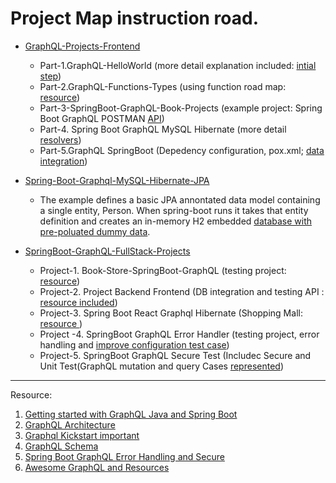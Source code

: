 

# Project Map instruction road.   

   - [GraphQL-Projects-Frontend](https://github.com/Urunov/SpringBoot-GraphQL-FullStack-Projects/tree/master/GraphQL-Projects-Frontend)
      * Part-1.GraphQL-HelloWorld (more detail explanation included: [intial step](https://github.com/Urunov/SpringBoot-GraphQL-FullStack-Projects/tree/master/GraphQL-Projects-Frontend/Part-1.GraphQL-HelloWorld))
      * Part-2.GraphQL-Functions-Types (using function road map: [resource](https://github.com/Urunov/SpringBoot-GraphQL-FullStack-Projects/tree/master/GraphQL-Projects-Frontend/Part-2.GraphQL-Functions-Types))
      * Part-3-SpringBoot-GraphQL-Book-Projects (example project: Spring Boot GraphQL POSTMAN [API](https://github.com/Urunov/SpringBoot-GraphQL-FullStack-Projects/tree/master/GraphQL-Projects-Frontend/Part-3-SpringBoot-GraphQL-Book-Projects))
      * Part-4. Spring Boot GraphQL MySQL Hibernate (more detail [resolvers](https://github.com/Urunov/SpringBoot-GraphQL-FullStack-Projects/tree/master/GraphQL-Projects-Frontend/Part-4.SpringBoot-GraphQL-MySQL-Hibernate-Project))
      * Part-5.GraphQL SpringBoot (Depedency configuration, pox.xml; [data integration](https://github.com/Urunov/SpringBoot-GraphQL-FullStack-Projects/tree/master/GraphQL-Projects-Frontend/Part-5.GraphQL%20SpringBoot))
      
      
      
   - [Spring-Boot-Graphql-MySQL-Hibernate-JPA](https://github.com/Urunov/SpringBoot-GraphQL-FullStack-Projects/tree/master/Spring-Boot-Graphql-MySQL-Hibernate-JPA)
       * The example defines a basic JPA annontated data model containing a single entity, Person. When spring-boot runs it takes that entity definition and creates an in-memory H2 embedded [database with pre-poluated dummy data](https://github.com/Urunov/SpringBoot-GraphQL-FullStack-Projects/tree/master/Spring-Boot-Graphql-MySQL-Hibernate-JPA).
   
   - [SpringBoot-GraphQL-FullStack-Projects](https://github.com/Urunov/SpringBoot-GraphQL-FullStack-Projects/tree/master/SpringBoot-GraphQL-FullStack-Projects)
       * Project-1. Book-Store-SpringBoot-GraphQL (testing project: [resource](https://github.com/Urunov/SpringBoot-GraphQL-FullStack-Projects/tree/master/SpringBoot-GraphQL-FullStack-Projects/Project-1.%20Book-Store-SpringBoot-GraphQL))
       * Project-2. Project Backend Frontend (DB integration and testing API : [resource included](https://github.com/Urunov/SpringBoot-GraphQL-FullStack-Projects/tree/master/SpringBoot-GraphQL-FullStack-Projects/Project-2.%20Project%20Backend%20Frontend))
       * Project-3. Spring Boot React Graphql Hibernate (Shopping Mall: [resource ](https://github.com/Urunov/SpringBoot-GraphQL-FullStack-Projects/tree/master/SpringBoot-GraphQL-FullStack-Projects/Project-3.%20Spring%20Boot%20React%20Graphql%20Hibernate))
       * Project -4. SpringBoot GraphQL Error Handler (testing project, error handling and [improve configuration test case](https://github.com/Urunov/SpringBoot-GraphQL-FullStack-Projects/tree/master/SpringBoot-GraphQL-FullStack-Projects/Project-4.%20SpriungBoot%20GraphQL%20Error%20Handler))
       * Project-5. SpringBoot GraphQL Secure Test (Includec Secure and Unit Test(GraphQL mutation and query Cases [represented](https://github.com/Urunov/SpringBoot-GraphQL-FullStack-Projects/tree/master/SpringBoot-GraphQL-FullStack-Projects/Project-5.%20SpringBoot%20GraphQL%20Secure%20Test))

--------------------------


Resource: 
 1. [Getting started with GraphQL Java and Spring Boot](https://www.graphql-java.com/tutorials/getting-started-with-spring-boot/#try-out-the-api)
 2. [GraphQL Architecture](https://www.howtographql.com/basics/3-big-picture/)
 3. [Graphql Kickstart important](https://www.graphql-java-kickstart.com/tools/schema-definition/)
 4. [GraphQL Schema](https://www.tutorialspoint.com/graphql/graphql_schema.htm)
 5. [Spring Boot GraphQL Error Handling and Secure ](https://medium.com/@philippechampion58/testing-your-graphql-apis-in-a-spring-boot-app-9fe02ebccc35)
 6. [Awesome GraphQL and Resources](https://github.com/merapar/awesome-graphql)
